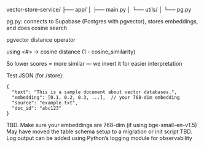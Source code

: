 vector-store-service/
├── app/
│   ├── main.py
│   └── utils/
│       └── pg.py


pg.py: connects to Supabase (Postgres with pgvector), stores embeddings, and does cosine search

pgvector distance operator

using <#> → cosine distance (1 - cosine_similarity)

So lower scores = more similar — we invert it for easier interpretation

Test JSON (for /store):

```
{
  "text": "This is a sample document about vector databases.",
  "embedding": [0.1, 0.2, 0.3, ...],  // your 768-dim embedding
  "source": "example.txt",
  "doc_id": "abc123"
}
```


TBD. Make sure your embeddings are 768-dim (if using bge-small-en-v1.5)
May have moved the table schema setup to a migration or init script
TBD. Log output can be added using Python’s logging module for observability